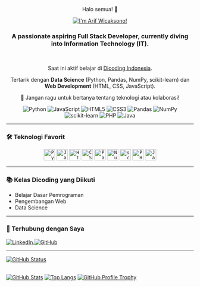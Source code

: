 <p align="center">
  Halo semua! 👋
</p>

<p align="center">
  <a href="https://github.com/arifwcksn26">
    <img src="https://readme-typing-svg.demolab.com?font=Fira+Code&size=30&pause=75&color=00CED1&center=true&vCenter=true&width=490&lines=I'm+Arif+Wicaksono!" alt="I'm Arif Wicaksono!">
  </a>
</p>

<h3 align="center">
  A passionate aspiring Full Stack Developer, currently diving into Information Technology (IT).
</h3>
<br>
<p align="center">
  Saat ini aktif belajar di <a href="https://www.dicoding.com/" target="_blank">Dicoding Indonesia</a>.
</p>

<p align="center">
  Tertarik dengan <b>Data Science</b> (Python, Pandas, NumPy, scikit-learn) dan <b>Web Development</b> (HTML, CSS, JavaScript).
</p>

<p align="center">
  💬 Jangan ragu untuk bertanya tentang teknologi atau kolaborasi!
</p>

<p align="center">
  <img src="https://img.shields.io/badge/Python-3776AB?style=for-the-badge&logo=python&logoColor=white" alt="Python">
  <img src="https://img.shields.io/badge/JavaScript-F7DF1E?style=for-the-badge&logo=javascript&logoColor=black" alt="JavaScript">
  <img src="https://img.shields.io/badge/HTML5-E34F26?style=for-the-badge&logo=html5&logoColor=white" alt="HTML5">
  <img src="https://img.shields.io/badge/CSS3-1572B6?style=for-the-badge&logo=css3&logoColor=white" alt="CSS3">
  <img src="https://img.shields.io/badge/Pandas-150458?style=for-the-badge&logo=pandas&logoColor=white" alt="Pandas">
  <img src="https://img.shields.io/badge/NumPy-013243?style=for-the-badge&logo=numpy&logoColor=white" alt="NumPy">
  <img src="https://img.shields.io/badge/scikit_learn-F7931E?style=for-the-badge&logo=scikit-learn&logoColor=white" alt="scikit-learn">
  <img src="https://img.shields.io/badge/PHP-777BB4?style=for-the-badge&logo=php&logoColor=white" alt="PHP">
  <img src="https://img.shields.io/badge/Java-ED8B00?style=for-the-badge&logo=openjdk&logoColor=white" alt="Java">
</p>

<hr>

### 🛠️ Teknologi Favorit

<p align="center">
  <code><img height="30" src="https://img.shields.io/badge/Python-3776AB?style=for-the-badge&logo=python&logoColor=white" alt="Python"></code>
  <code><img height="30" src="https://img.shields.io/badge/JavaScript-F7DF1E?style=for-the-badge&logo=javascript&logoColor=black" alt="JavaScript"></code>
  <code><img height="30" src="https://img.shields.io/badge/HTML5-E34F26?style=for-the-badge&logo=html5&logoColor=white" alt="HTML5"></code>
  <code><img height="30" src="https://img.shields.io/badge/CSS3-1572B6?style=for-the-badge&logo=css3&logoColor=white" alt="CSS3"></code>
  <code><img height="30" src="https://img.shields.io/badge/Pandas-150458?style=for-the-badge&logo=pandas&logoColor=white" alt="Pandas"></code>
  <code><img height="30" src="https://img.shields.io/badge/NumPy-013243?style=for-the-badge&logo=numpy&logoColor=white" alt="NumPy"></code>
  <code><img height="30" src="https://img.shields.io/badge/scikit_learn-F7931E?style=for-the-badge&logo=scikit-learn&logoColor=white" alt="scikit-learn"></code>
  <code><img height="30" src="https://img.shields.io/badge/PHP-777BB4?style=for-the-badge&logo=php&logoColor=white" alt="PHP"></code>
  <code><img height="30" src="https://img.shields.io/badge/Java-ED8B00?style=for-the-badge&logo=openjdk&logoColor=white" alt="Java"></code>
</p>

<hr>

### 📚 Kelas Dicoding yang Diikuti

* Belajar Dasar Pemrograman
* Pengembangan Web
* Data Science

<hr>

### 🔗 Terhubung dengan Saya

<p align="left">
  <a href="https://www.linkedin.com/in/arifwcksn26" target="_blank">
    <img align="center" alt="LinkedIn" src="https://img.shields.io/badge/linkedin-%230077B5.svg?style=for-the-badge&logo=linkedin&logoColor=white" />
  </a>
  <a href="https://github.com/arifwcksn26" target="_blank">
    <img align="center" alt="GitHub" src="https://img.shields.io/badge/github-%23121011.svg?style=for-the-badge&logo=github&logoColor=white" />
  </a>
</p>

<hr>

<div style="display: flex; flex-direction: row; align-items: center;">
  <a href="https://github.com/arifwcksn26">
    <img src="https://readme-typing-svg.demolab.com?font=Tilt+Prism&size=30&pause=0&color=38C2FF&center=false&multiline=true&repeat=true&width=435&lines=GitHub+Status+%3A)" alt="GitHub Status">
  </a>
</div>
<br>

[![GitHub Stats](https://github-readme-stats.vercel.app/api?username=arifwcksn26&show_icons=true&theme=dark)](https://github.com/arifwcksn26/github-readme-stats)
[![Top Langs](https://github-readme-stats.vercel.app/api/top-langs/?username=arifwcksn26&layout=compact&theme=dark)](https://github.com/arifwcksn26/github-readme-stats)
[![GitHub Profile Trophy](https://github-profile-trophy.vercel.app/?username=arifwcksn26&theme=dark)](https://github.com/arifwcksn26/github-profile-trophy)
